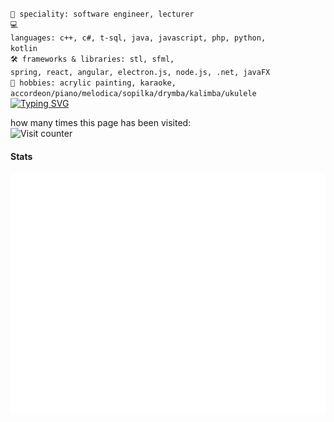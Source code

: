 <code>👷 speciality: software engineer, lecturer</code><br>
<code>💻 languages: c++, c#, t-sql, java, javascript, php, python, kotlin</code><br>
<code>🛠️ frameworks & libraries: stl, sfml, spring, react, angular, electron.js, node.js, .net, javaFX</code><br>
<code>🎹 hobbies: acrylic painting, karaoke, accordeon/piano/melodica/sopilka/drymba/kalimba/ukulele</code><br>
[![Typing SVG](https://readme-typing-svg.herokuapp.com?font=Macondo&color=5BB0F7&lines=roses+are+red;violets+are+blue;unexpected+'%7B';on+line+32)](https://git.io/typing-svg)

how many times this page has been visited:<br>
![Visit counter](https://moe-counter.glitch.me/get/@:sunmeatGitHub?theme=rule34)

#### Stats

![Metrics](https://raw.githubusercontent.com/sunmeat/sunmeat/master/github-metrics.svg)
